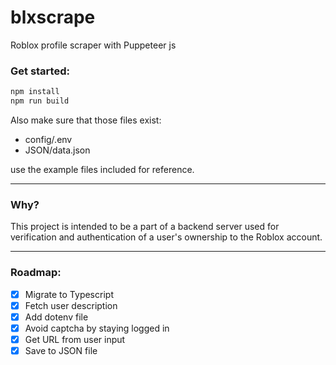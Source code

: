 # blxscrape
Roblox profile scraper with Puppeteer js

### Get started:

```bash 
npm install
npm run build
```
Also make sure that those files exist:
- config/.env
- JSON/data.json

use the example files included for reference.

---------------
### Why?

This project is intended to be a part of a backend server used for verification and authentication of a user's ownership to the Roblox account.

---------------
### Roadmap:

- [X] Migrate to Typescript
- [X] Fetch user description
- [X] Add dotenv file
- [X] Avoid captcha by staying logged in
- [X] Get URL from user input
- [X] Save to JSON file
